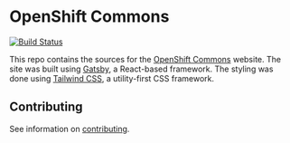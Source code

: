 # OpenShift Commons

[![Build Status](https://travis-ci.org/openshift/commons.openshift.org.svg?branch=master)](https://travis-ci.org/openshift/commons.openshift.org)

This repo contains the sources for the [OpenShift Commons](https://commons.openshift.org/) website. The site was built using [Gatsby](https://www.gatsbyjs.com/), a React-based framework. The styling was done using [Tailwind CSS](https://tailwindcss.com/), a utility-first CSS framework.

## Contributing

See information on [contributing](CONTRIBUTING.md).
